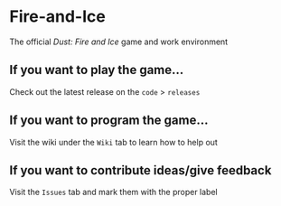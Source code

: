 # Fire-and-Ice
The official *Dust: Fire and Ice* game and work environment

## If you want to play the game...
Check out the latest release on the `code` > `releases`

## If you want to program the game...
Visit the wiki under the `Wiki` tab to learn how to help out

## If you want to contribute ideas/give feedback
Visit the `Issues` tab and mark them with the proper label

